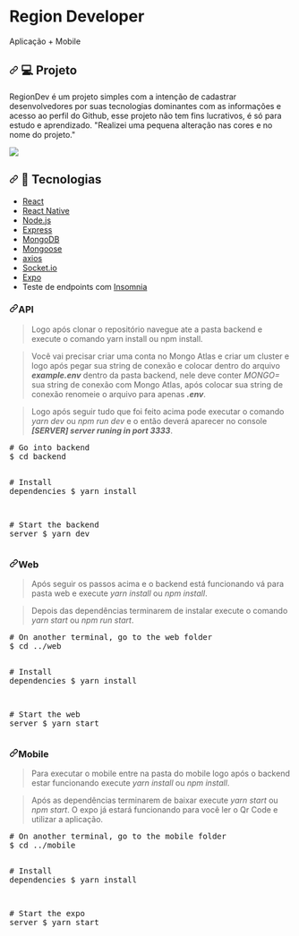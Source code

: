 # Region Developer

Aplicação + Mobile


<h2><a id="user-content--project" class="anchor" aria-hidden="true" href="#-project"><svg class="octicon octicon-link" viewBox="0 0 16 16" version="1.1" width="16" height="16" aria-hidden="true"><path fill-rule="evenodd" d="M7.775 3.275a.75.75 0 001.06 1.06l1.25-1.25a2 2 0 112.83 2.83l-2.5 2.5a2 2 0 01-2.83 0 .75.75 0 00-1.06 1.06 3.5 3.5 0 004.95 0l2.5-2.5a3.5 3.5 0 00-4.95-4.95l-1.25 1.25zm-4.69 9.64a2 2 0 010-2.83l2.5-2.5a2 2 0 012.83 0 .75.75 0 001.06-1.06 3.5 3.5 0 00-4.95 0l-2.5 2.5a3.5 3.5 0 004.95 4.95l1.25-1.25a.75.75 0 00-1.06-1.06l-1.25 1.25a2 2 0 01-2.83 0z"></path></svg></a><g-emoji class="g-emoji" alias="computer" fallback-src="https://github.githubassets.com/images/icons/emoji/unicode/1f4bb.png">
<font style="vertical-align: inherit;"><font style="vertical-align: inherit;">💻</font>
</font></g-emoji><font style="vertical-align: inherit;"><font style="vertical-align: inherit;"> Projeto</font></font></h2>


RegionDev é um projeto simples com a intenção de cadastrar desenvolvedores
por suas tecnologias dominantes com as informações e acesso ao perfil do Github,
esse projeto não tem fins lucrativos, é só para estudo e aprendizado.
"Realizei uma pequena alteração nas cores e no nome do projeto."

<img src="https://byraphaelmedeiros.com/assets/img/projects/DevRadar.png">


<h2><a id="user-content-rocket-technologies" class="anchor" aria-hidden="true" href="#rocket-technologies">
<svg class="octicon octicon-link" viewBox="0 0 16 16" version="1.1" width="16" height="16" aria-hidden="true">
<path fill-rule="evenodd" d="M7.775 3.275a.75.75 0 001.06 1.06l1.25-1.25a2 2 0 112.83 2.83l-2.5 2.5a2 2 0 01-2.83 0 .75.75 0 00-1.06 1.06 3.5 3.5 0 004.95 0l2.5-2.5a3.5 3.5 0 00-4.95-4.95l-1.25 1.25zm-4.69 9.64a2 2 0 010-2.83l2.5-2.5a2 2 0 012.83 0 .75.75 0 001.06-1.06 3.5 3.5 0 00-4.95 0l-2.5 2.5a3.5 3.5 0 004.95 4.95l1.25-1.25a.75.75 0 00-1.06-1.06l-1.25 1.25a2 2 0 01-2.83 0z"></path></svg></a><g-emoji class="g-emoji" alias="rocket" fallback-src="https://github.githubassets.com/images/icons/emoji/unicode/1f680.png">
<font style="vertical-align: inherit;"><font style="vertical-align: inherit;">
🚀</font></font></g-emoji><font style="vertical-align: inherit;">
<font style="vertical-align: inherit;"> Tecnologias</font></font></h2>
<ul>
<li><a href="https://reactjs.org" rel="nofollow"><font style="vertical-align: inherit;"><font style="vertical-align: inherit;">React</font></font></a></li>
<li><a href="https://facebook.github.io/react-native/" rel="nofollow"><font style="vertical-align: inherit;"><font style="vertical-align: inherit;">React Native</font></font></a></li>
<li><a href="https://nodejs.org/en/">Node.js</a></li>
<li><a href="https://expressjs.com/" rel="nofollow">Express</a></li>
<li><a href="https://mongodb.com" rel="nofollow">MongoDB</a></li>
<li><a href="https://mongoosejs.com/" rel="nofollow">Mongoose</a></li>
<li><a href="https://github.com/axios/axios">axios</a></li>
<li><a href="https://socket.io/" rel="nofollow">Socket.io</a></li>
<li><a href="https://expo.io/" rel="nofollow"><font style="vertical-align: inherit;"><font style="vertical-align: inherit;">Expo</font></font></a></li>
<li>Teste de endpoints com <a href="https://insomnia.rest/" rel="nofollow">Insomnia</a></li>

</ul>



<h3><a id="user-content-api-1" class="anchor" aria-hidden="true" href="#api-1"><svg class="octicon octicon-link" viewBox="0 0 16 16" version="1.1" width="16" height="16" aria-hidden="true"><path fill-rule="evenodd" d="M7.775 3.275a.75.75 0 001.06 1.06l1.25-1.25a2 2 0 112.83 2.83l-2.5 2.5a2 2 0 01-2.83 0 .75.75 0 00-1.06 1.06 3.5 3.5 0 004.95 0l2.5-2.5a3.5 3.5 0 00-4.95-4.95l-1.25 1.25zm-4.69 9.64a2 2 0 010-2.83l2.5-2.5a2 2 0 012.83 0 .75.75 0 001.06-1.06 3.5 3.5 0 00-4.95 0l-2.5 2.5a3.5 3.5 0 004.95 4.95l1.25-1.25a.75.75 0 00-1.06-1.06l-1.25 1.25a2 2 0 01-2.83 0z"></path></svg></a><strong>API</strong></h3>
<blockquote>
<p>Logo após clonar o repositório navegue ate a pasta backend e execute o comando yarn install ou npm install.</p>
</blockquote>
<blockquote>
<p>Você vai precisar criar uma conta no Mongo Atlas e criar um cluster e logo após pegar sua string de conexão e colocar dentro do arquivo <strong><em>example.env</em></strong> dentro da pasta backend, nele deve conter <em>MONGO=</em> sua string de conexão com Mongo Atlas, após colocar sua string de conexão renomeie o arquivo para apenas <strong><em>.env</em></strong>.</p>
</blockquote>
<blockquote>
<p>Logo após seguir tudo que foi feito acima pode executar o comando <em>yarn dev</em> ou <em>npm run dev</em> e o então deverá aparecer no console <strong><em>[SERVER] server runing in port 3333</em></strong>.</p>
</blockquote>
<div class="highlight highlight-source-shell"><pre><span class="pl-c"><span class="pl-c">#</span> Go into backend</span>
$ <span class="pl-c1">cd</span> backend

<span class="pl-c"><span class="pl-c">#</span> Install dependencies</span>
$ yarn install

<span class="pl-c"><span class="pl-c">#</span> Start the backend server</span>
$ yarn dev</pre></div>
<h3><a id="user-content-web-1" class="anchor" aria-hidden="true" href="#web-1"><svg class="octicon octicon-link" viewBox="0 0 16 16" version="1.1" width="16" height="16" aria-hidden="true"><path fill-rule="evenodd" d="M7.775 3.275a.75.75 0 001.06 1.06l1.25-1.25a2 2 0 112.83 2.83l-2.5 2.5a2 2 0 01-2.83 0 .75.75 0 00-1.06 1.06 3.5 3.5 0 004.95 0l2.5-2.5a3.5 3.5 0 00-4.95-4.95l-1.25 1.25zm-4.69 9.64a2 2 0 010-2.83l2.5-2.5a2 2 0 012.83 0 .75.75 0 001.06-1.06 3.5 3.5 0 00-4.95 0l-2.5 2.5a3.5 3.5 0 004.95 4.95l1.25-1.25a.75.75 0 00-1.06-1.06l-1.25 1.25a2 2 0 01-2.83 0z"></path></svg></a><strong>Web</strong></h3>
<blockquote>
<p>Após seguir os passos acima e o backend está funcionando vá para pasta web e execute <em>yarn install</em> ou <em>npm install</em>.</p>
</blockquote>
<blockquote>
<p>Depois das dependências terminarem de instalar execute o comando <em>yarn start</em> ou <em>npm run start</em>.</p>
</blockquote>
<div class="highlight highlight-source-shell"><pre><span class="pl-c"><span class="pl-c">#</span> On another terminal, go to the web folder</span>
$ <span class="pl-c1">cd</span> ../web

<span class="pl-c"><span class="pl-c">#</span> Install dependencies</span>
$ yarn install

<span class="pl-c"><span class="pl-c">#</span> Start the web server</span>
$ yarn start</pre></div>

<h3><a id="user-content-mobile-1" class="anchor" aria-hidden="true" href="#mobile-1"><svg class="octicon octicon-link" viewBox="0 0 16 16" version="1.1" width="16" height="16" aria-hidden="true"><path fill-rule="evenodd" d="M7.775 3.275a.75.75 0 001.06 1.06l1.25-1.25a2 2 0 112.83 2.83l-2.5 2.5a2 2 0 01-2.83 0 .75.75 0 00-1.06 1.06 3.5 3.5 0 004.95 0l2.5-2.5a3.5 3.5 0 00-4.95-4.95l-1.25 1.25zm-4.69 9.64a2 2 0 010-2.83l2.5-2.5a2 2 0 012.83 0 .75.75 0 001.06-1.06 3.5 3.5 0 00-4.95 0l-2.5 2.5a3.5 3.5 0 004.95 4.95l1.25-1.25a.75.75 0 00-1.06-1.06l-1.25 1.25a2 2 0 01-2.83 0z"></path></svg></a><strong>Mobile</strong></h3>
<blockquote>
<p>Para executar o mobile entre na pasta do mobile logo após o backend estar funcionando execute <em>yarn install</em> ou <em>npm install</em>.</p>
</blockquote>
<blockquote>
<p>Após as dependências terminarem de baixar execute <em>yarn start</em> ou <em>npm start</em>. O expo já estará funcionando para você ler o Qr Code e utilizar a aplicação.</p>
</blockquote>
<div class="highlight highlight-source-shell"><pre><span class="pl-c"><span class="pl-c">#</span> On another terminal, go to the mobile folder</span>
$ <span class="pl-c1">cd</span> ../mobile

<span class="pl-c"><span class="pl-c">#</span> Install dependencies</span>
$ yarn install

<span class="pl-c"><span class="pl-c">#</span> Start the expo server</span>
$ yarn start</pre></div>
